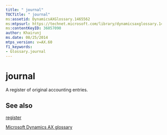 ```yaml
---
title: " journal"
TOCTitle: " journal"
ms:assetid: DynamicsAXGlossary.1465562
ms:mtpsurl: https://technet.microsoft.com/library/dynamicsaxglossary.1465562(v=AX.60)
ms:contentKeyID: 36057090
author: Khairunj
ms.date: 08/25/2014
mtps_version: v=AX.60
f1_keywords:
- Glossary.journal
---
```


# journal

A register of original accounting entries.

## See also

[register](register.md)

[Microsoft Dynamics AX glossary](glossary/microsoft-dynamics-ax-glossary.md)

  


